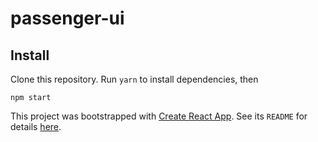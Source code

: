 # passenger-ui

## Install

Clone this repository. Run `yarn` to install dependencies, then

```
npm start
```

This project was bootstrapped with [Create React App](https://github.com/facebookincubator/create-react-app).
See its `README` for details [here](https://github.com/facebookincubator/create-react-app/blob/master/packages/react-scripts/template/README.md).

